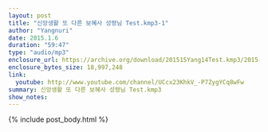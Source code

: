 ```yaml
---
layout: post
title: "신앙생활 또 다른 보혜사 성령님 Test.kmp3-1"
author: "Yangnuri"
date: 2015.1.6
duration: "59:47"
type: "audio/mp3"
enclosure_url: https://archive.org/download/201515Yang14Test.kmp3/2015-1-5-yang-1-4-test.kmp3.mp3
enclosure_bytes_size: 18,997,248
link:
  youtube: http://www.youtube.com/channel/UCcx23KhkV_-P7ZygYCq8wFw
summary: 신앙생활 또 다른 보혜사 성령님 Test.kmp3
show_notes:
---
```


{% include post_body.html %}
